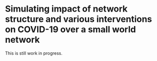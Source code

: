 # Simulating impact of network structure and various interventions on COVID-19 over a small world network

This is still work in progress. 
